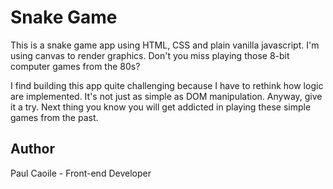 # Snake Game

This is a snake game app using HTML, CSS and plain vanilla javascript. I'm using canvas to render graphics. Don't you miss playing those 8-bit computer games from the 80s? 

I find building this app quite challenging because I have to rethink how logic are implemented. It's not just as simple as DOM manipulation. Anyway, give it a try. Next thing you know you will get addicted in playing these simple games from the past.

## Author
Paul Caoile - Front-end Developer